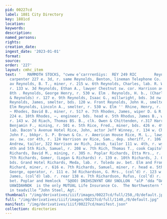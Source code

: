 ```yaml
---
pid: 00227cd
label: 1881 City Directory
key: 1881cd
location: 
keywords: 
description: 
named_persons: 
rights: 
creation_date: 
ingest_date: '2023-01-01'
format: 
source: 
order: '227'
layout: cmhc_item
text: '   MAMMOTH STOCKS, °cwew e’carrrenSiys:  REY 249 RIC        Reynolds, Alexander,
  carpenter 227 e. 3d, r. same Reynolds, Benton, lineman Telephone Co. r. 416 Harrison
  av Reynolds, B. T., miner, r. 215 w. 6th Reynolds, Charles, lab. R. Wesley Sullivan,
  r. 133 w. 3d Reynolds, Ethan A., lawyer Chestnut sw. cor. Harrison av. r. 226 w.
  8th . Reynolds, George Henry, r. 530 w. Elm . Reynolds, H. b., (Charles, Dillon
  & Reynolds) r. 127 e. 9th Reynolds, Isaac G., millwright, bds. 3d nw. cor. Spruce
  Reynolds, James, smelter, bds. 120 w. Front Reynolds, John H., smelter, r. 530 w.
  Elm Reynolds, Lincoln A., smelter, r. 530 w. Elm '' Rhine, Henry, r. 148 e. Chestnut
  ~ Rhodes, David B., miner, r. 517 e. 7th Rhodes, James, wiper D. & R. G. Ry. r.
  224 e. 10th Rhodes, —, engineer, bds. head e. 5th Rhodus, James B., wks. C. E. Pratt,
  r. 143 w. 2d Riach, Thomas BS. B., clk. Owen & Chittenden, r.317 Harrison av Rice,
  Benjamin F., mining, r. 501 e. 5th Rice, Fred., miner, bds. 426 e. 4th Rice, James,
  lab. Bacon’s Avenue Hotel Rice, John, actor Jeff Winney, r. 134 w. Chestnut Rice,
  John F., bkkpr. S. P. Brown & Co. r. American House Rice, M. L., lawyer Harrison
  av. sw. cor 4th, r. 124 Harrison av Rice, Sam., dep. sheriff, r. 106 e. 2d Rich,
  Andrew, tailor, 322 Harrison av Rich, Jacob, tailor 111 w. 4th, r. ws. Spruce bet.
  4th and 5th Rich, Samuel, r. 208 w. 7th Rich, Thomas T., cook Capitol Restaurant
  Richards, David M., mining, r. 305 n. Poplar Richards, Etta Mrs., r. rear 113 w.
  7th Richards, Gomer, (Logan & Richards) r. 139 e. 10th Richards, J. C., machinist,
  bds. Grand Hotel Richards, Meda, lab. r. Toledo av. bet. Elm and Front Richards,
  Richard, miner, r. 616 e. 7th Richards, Samuel, miner, r. head e. 5th Richardson,
  George, operator, r. 111 e. 3d Richardson, G. Mrs., (col’d) r. 123 w. 5th Richardson,
  James, (col’d) lab. r. rear 138 e. 7th Richardson, Rufus, (col’d) r. St. Louis av.
  bet. Poplar and Hemlock  ‘S@OO) DNIHSINYNT GNV SNOLLON  "alP ‘dda “OAY MOS 1ZE “SOU
  UAWIDAHNOK  is the only MUTUAL Life Insurance Co.  The Northwestern “icine swine
  in teadville “John Steel, Agt. '
thumbnail: "/img/derivatives/iiif/images/00227cd/full/250,/0/default.jpg"
full: "/img/derivatives/iiif/images/00227cd/full/1140,/0/default.jpg"
manifest: "/img/derivatives/iiif/00227cd/manifest.json"
collection: directories
---
```

